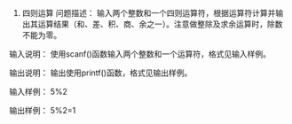 1.	四则运算
问题描述：
输入两个整数和一个四则运算符，根据运算符计算并输出其运算结果（和、差、积、商、余之一）。注意做整除及求余运算时，除数不能为零。

输入说明：
使用scanf()函数输入两个整数和一个运算符，格式见输入样例。

输出说明：
输出使用printf()函数，格式见输出样例。

输入样例：
5%2

输出样例：
     5%2=1

